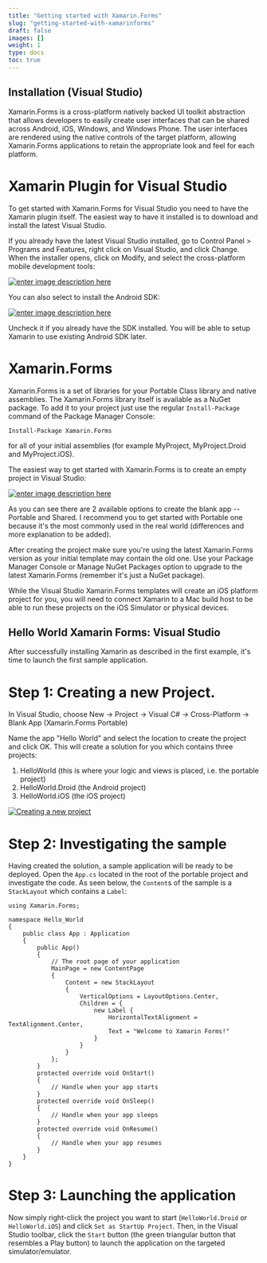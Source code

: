 ```yaml
---
title: "Getting started with Xamarin.Forms"
slug: "getting-started-with-xamarinforms"
draft: false
images: []
weight: 1
type: docs
toc: true
---
```


## Installation (Visual Studio)
Xamarin.Forms is a cross-platform natively backed UI toolkit abstraction that allows developers to easily create user interfaces that can be shared across Android, iOS, Windows, and Windows Phone. The user interfaces are rendered using the native controls of the target platform, allowing Xamarin.Forms applications to retain the appropriate look and feel for each platform.

# Xamarin Plugin for Visual Studio

To get started with Xamarin.Forms for Visual Studio you need to have the Xamarin plugin itself. The easiest way to have it installed is to download and install the latest Visual Studio.

 If you already have the latest Visual Studio installed, go to Control Panel > Programs and Features, right click on Visual Studio, and click Change. When the installer opens, click on Modify, and select the cross-platform mobile development tools:

[![enter image description here][1]][1]

You can also select to install the Android SDK:

[![enter image description here][2]][2]

Uncheck it if you already have the SDK installed. You will be able to setup Xamarin to use existing Android SDK later.

# Xamarin.Forms

Xamarin.Forms is a set of libraries for your Portable Class library and native assemblies. The Xamarin.Forms library itself is available as a NuGet package.  To add it to your project just use the regular `Install-Package` command of the Package Manager Console:

`Install-Package Xamarin.Forms`

for all of your initial assemblies (for example MyProject, MyProject.Droid and MyProject.iOS).

The easiest way to get started with Xamarin.Forms is to create an empty project in Visual Studio:

[![enter image description here][3]][3]

As you can see there are 2 available options to create the blank app -- Portable and Shared. I recommend you to get started with Portable one because it's the most commonly used in the real world (differences and more explanation to be added).

After creating the project make sure you're using the latest Xamarin.Forms version as your initial template may contain the old one. Use your Package Manager Console or Manage NuGet Packages option to upgrade to the latest Xamarin.Forms (remember it's just a NuGet package).

While the Visual Studio Xamarin.Forms templates will create an iOS platform project for you, you will need to connect Xamarin to a Mac build host to be able to run these projects on the iOS Simulator or physical devices.

  [1]: http://i.stack.imgur.com/SgkVJ.png
  [2]: http://i.stack.imgur.com/zgfGZ.png
  [3]: http://i.stack.imgur.com/W7MZV.png

## Hello World Xamarin Forms: Visual Studio
After successfully installing Xamarin as described in the first example, it's time to launch the first sample application.

Step 1: Creating a new Project.
===================================

In Visual Studio, choose New -> Project -> Visual C# -> Cross-Platform -> Blank App (Xamarin.Forms Portable)

Name the app "Hello World" and select the location to create the project and click OK. This will create a solution for you which contains three projects:

 1. HelloWorld (this is where your logic and views is placed, i.e. the portable project)
 2. HelloWorld.Droid (the Android project)
 3. HelloWorld.iOS (the iOS project)

[![Creating a new project][1]][1]

Step 2: Investigating the sample
================================

Having created the solution, a sample application will be ready to be deployed. Open the `App.cs` located in the root of the portable project and investigate the code. As seen below, the `Content`s of the sample is a `StackLayout` which contains a `Label`:

    using Xamarin.Forms;
    
    namespace Hello_World
    {
        public class App : Application
        {
            public App()
            {
                // The root page of your application
                MainPage = new ContentPage
                {
                    Content = new StackLayout
                    {
                        VerticalOptions = LayoutOptions.Center,
                        Children = {
                            new Label {
                                HorizontalTextAlignment = TextAlignment.Center,
                                Text = "Welcome to Xamarin Forms!"
                            }
                        }
                    }
                };
            }
            protected override void OnStart()
            {
                // Handle when your app starts
            }
            protected override void OnSleep()
            {
                // Handle when your app sleeps
            }
            protected override void OnResume()
            {
                // Handle when your app resumes
            }
        }
    }

  [1]: http://i.stack.imgur.com/VFpzj.png

Step 3: Launching the application
======

Now simply right-click the project you want to start (`HelloWorld.Droid` or `HelloWorld.iOS`) and click `Set as StartUp Project`. Then, in the Visual Studio toolbar, click the `Start` button (the green triangular button that resembles a Play button) to launch the application on the targeted simulator/emulator.

